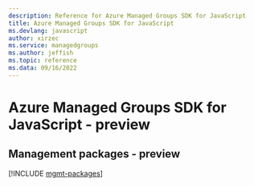 ```yaml
---
description: Reference for Azure Managed Groups SDK for JavaScript
title: Azure Managed Groups SDK for JavaScript
ms.devlang: javascript
author: xirzec
ms.service: managedgroups
ms.author: jeffish
ms.topic: reference
ms.data: 09/16/2022
---
```

# Azure Managed Groups SDK for JavaScript - preview

## Management packages - preview
[!INCLUDE [mgmt-packages](managed-groups-mgmt-index.md)]